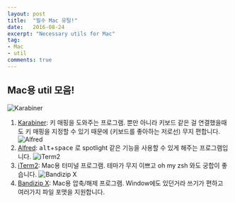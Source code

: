 ```yaml
---
layout: post
title:  "필수 Mac 유틸!"
date:   2016-08-24
excerpt: "Necessary utils for Mac"
tag:
- Mac
- util
comments: true
---
```


## Mac용 util 모음!

![Karabiner](https://pqrs.org/osx/karabiner/img/karabiner-icon@2x.png)
1. [Karabiner](https://pqrs.org/osx/karabiner/index.html.en): 키 매핑을 도와주는 프로그램. 뿐만 아니라 키보드 같은 걸 연결했을때도 키 매핑을 지정할 수 있기 때문에 (키보드를 좋아하는 저로선) 무지 편합니다.
![Alfred](https://www.alfredapp.com/media/logo@2x.png)
2. [Alfred](https://www.alfredapp.com/): <kbd>alt</kbd>+<kbd>space</kbd> 로 spotlight 같은 기능을 사용할 수 있게 해주는 프로그램입니다.
![iTerm2](https://www.iterm2.com/img/logo.jpg)
3. [iTerm2](https://www.iterm2.com/): Mac용 터미널 프로그램. 테마가 무지 이쁘고 oh my zsh 와도 궁합이 좋습니다.
![Bandizip X](https://www.bandisoft.co.kr/img/256-bandizip.png)
4. [Bandizip X](https://www.bandisoft.co.kr/bandizip/x/): Mac용 압축/해제 프로그램. Window에도 있던거라 쓰기가 편하고 여러가지 파일 포맷을 지원합니다.